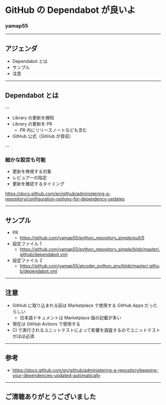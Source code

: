 <style type="text/css">
  .reveal h1,
  .reveal h2,
  .reveal h3,
  .reveal h4,
  .reveal h5,
  .reveal h6 {
    text-transform: none;
  }
</style>

# GitHub の Dependabot が良いよ

### yamap55

---

## アジェンダ

- Dependabot とは
- サンプル
- 注意

---

## Dependabot とは

--

- Library の更新を検知
- Library の更新を PR
  - PR 内にリリースノートなども含む
- GitHub 公式（GitHub が買収）

--

### 細かな設定も可能

- 更新を無視する対象
- レビュアーの指定
- 更新を確認するタイミング

https://docs.github.com/en/github/administering-a-repository/configuration-options-for-dependency-updates

---

## サンプル

- PR
  - https://github.com/yamap55/python_repository_simple/pull/5
- 設定ファイル 1
  - https://github.com/yamap55/python_repository_simple/blob/master/.github/dependabot.yml
- 設定ファイル 2
  - https://github.com/yamap55/atcoder_python_env/blob/master/.github/dependabot.yml

---

## 注意

- GitHub に取り込まれる前は Marketplace で使用する GitHub Apps だったらしい
  - 日本語ドキュメントは Marketplace 版の記載が多い
- 現在は GitHub Actions で使用する
- CI で実行されるユニットテストによって影響を調査するのでユニットテストがほぼ必須

---

## 参考

- https://docs.github.com/en/github/administering-a-repository/keeping-your-dependencies-updated-automatically

---

## ご清聴ありがとうございました
